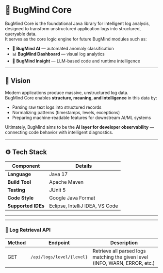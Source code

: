 # 🧠 BugMind Core

BugMind Core is the foundational Java library for intelligent log analysis, designed to transform unstructured application logs into structured, queryable data.  
It serves as the core logic engine for future BugMind modules such as:
- 🧩 **BugMind AI** — automated anomaly classification  
- 📊 **BugMind Dashboard** — visual log analytics  
- 🤖 **BugMind Insight** — LLM-based code and runtime intelligence  

---

## 🌟 Vision

Modern applications produce massive, unstructured log data.  
BugMind Core enables **structure, meaning, and intelligence** in this data by:
- Parsing raw text logs into structured records  
- Normalizing patterns (timestamps, levels, exceptions)  
- Preparing machine-readable features for downstream AI/ML systems  

Ultimately, BugMind aims to be the **AI layer for developer observability** — connecting code behavior with intelligent diagnostics.

---

## ⚙️ Tech Stack

| Component | Details |
|------------|----------|
| **Language** | Java 17 |
| **Build Tool** | Apache Maven |
| **Testing** | JUnit 5 |
| **Code Style** | Google Java Format |
| **Supported IDEs** | Eclipse, IntelliJ IDEA, VS Code |

---
---

### 🧩 Log Retrieval API

| Method | Endpoint | Description |
|---------|-----------|-------------|
| GET | `/api/logs/level/{level}` | Retrieve all parsed logs matching the given level (INFO, WARN, ERROR, etc.) |



